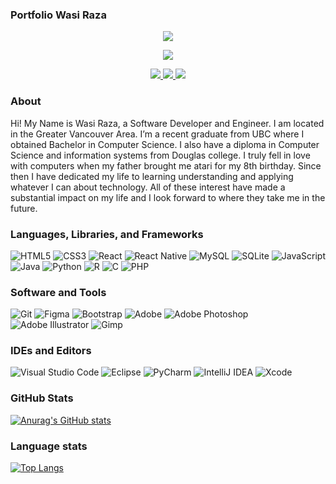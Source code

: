 ### Portfolio Wasi Raza
<div align="center">
<a href="http://wasiraza.com">
  <img src="https://user-images.githubusercontent.com/26807175/143400850-a3ad6c4e-d08e-431d-85e0-686e985a7804.png"/>
</a>
</div>
<div align="center">

 ![](https://komarev.com/ghpvc/?username=wasmiester)
  
</div>

  <div align="center" >
    <a href="https://github.com/wasmiester">
      <img src="https://img.shields.io/badge/github-%23121011.svg?style=for-the-badge&logo=github&logoColor=white"/>
    </a>
    <a href="https://www.linkedin.com/in/wasi-raza/">
      <img src="https://img.shields.io/badge/linkedin-%230077B5.svg?style=for-the-badge&logo=linkedin&logoColor=white"/>
    </a>
    <a href="mailto:wasiulhassanraza@gmail.com">
      <img src="https://img.shields.io/badge/Gmail-D14836?style=for-the-badge&logo=gmail&logoColor=white"/>
    </a>

  </div>
  
  
### About
Hi! My Name is Wasi Raza, a Software Developer and Engineer. I am located in the Greater Vancouver Area. I’m a recent graduate from UBC where I obtained Bachelor in Computer Science. I also have a diploma in Computer Science and information systems from Douglas college. I truly fell in love with computers when my father brought me atari for my 8th birthday. Since then I have dedicated my life to learning understanding and applying whatever I can about technology. All of these interest have made a substantial impact on my life and I look forward to where they take me in the future.

 
### Languages, Libraries, and Frameworks

<div style="align:center">
<img alt="HTML5" src="https://img.shields.io/badge/html5-%23E34F26.svg?&style=for-the-badge&logo=html5&logoColor=white"/>
<img alt="CSS3" src="https://img.shields.io/badge/css3-%231572B6.svg?&style=for-the-badge&logo=css3&logoColor=white"/>
<img alt="React" src="https://img.shields.io/badge/react-%2320232a.svg?&style=for-the-badge&logo=react&logoColor=%2361DAFB"/>
<img alt="React Native" src="https://img.shields.io/badge/react_native-%2320232a.svg?&style=for-the-badge&logo=react&logoColor=%2361DAFB"/>
<img alt="MySQL" src="https://img.shields.io/badge/mysql-%2300f.svg?&style=for-the-badge&logo=mysql&logoColor=white"/>
<img alt="SQLite" src ="https://img.shields.io/badge/sqlite-%2307405e.svg?&style=for-the-badge&logo=sqlite&logoColor=white"/>
<img alt="JavaScript" src="https://img.shields.io/badge/javascript-%23323330.svg?&style=for-the-badge&logo=javascript&logoColor=%23F7DF1E"/>
<img alt="Java" src="https://img.shields.io/badge/java-%23ED8B00.svg?&style=for-the-badge&logo=java&logoColor=white"/>
<img alt="Python" src="https://img.shields.io/badge/python-%2314354C.svg?&style=for-the-badge&logo=python&logoColor=white"/>
<img alt="R" src="https://img.shields.io/badge/r-%23276DC3.svg?&style=for-the-badge&logo=r&logoColor=white"/>
<img alt="C" src="https://img.shields.io/badge/c-%2300599C.svg?&style=for-the-badge&logo=c&logoColor=white"/>
<img alt="PHP" src="https://img.shields.io/badge/php-%23777BB4.svg?&style=for-the-badge&logo=php&logoColor=white"/>
</div>

### Software and Tools
<div style="align=center">
<img alt="Git" src="https://img.shields.io/badge/git-%23F05033.svg?&style=for-the-badge&logo=git&logoColor=white"/>
<img alt="Figma" src="https://img.shields.io/badge/figma-%23F24E1E.svg?&style=for-the-badge&logo=figma&logoColor=white"/>
<img alt="Bootstrap" src="https://img.shields.io/badge/bootstrap-%23563D7C.svg?&style=for-the-badge&logo=bootstrap&logoColor=white"/>
<img alt="Adobe" src="https://img.shields.io/badge/adobe-%23FF0000.svg?&style=for-the-badge&logo=adobe&logoColor=white"/>
<img alt="Adobe Photoshop" src="https://img.shields.io/badge/adobephotoshop-%2331A8FF.svg?&style=for-the-badge&logo=adobephotoshop&logoColor=white"/>
<img alt="Adobe Illustrator" src="https://img.shields.io/badge/adobeillustrator-%23FF9A00.svg?&style=for-the-badge&logo=adobeillustrator&logoColor=white"/>
<img alt="Gimp" src="https://img.shields.io/badge/gimp-5C5543?style=for-the-badge&logo=gimp&logoColor=white" />
</div>

### IDEs and Editors
<div style="align=center">
<img alt="Visual Studio Code" src="https://img.shields.io/badge/VisualStudioCode-0078d7.svg?&style=for-the-badge&logo=visual-studio-code&logoColor=white"/>
<img alt="Eclipse" src="https://img.shields.io/badge/Eclipse-FE7A16.svg?style=for-the-badge&logo=Eclipse&logoColor=white"/>
<img alt="PyCharm" src="https://img.shields.io/badge/PyCharm-000000.svg?&style=for-the-badge&logo=PyCharm&logoColor=white"/>
 <img alt="IntelliJ IDEA" src="https://img.shields.io/badge/IntelliJIDEA-000000.svg?&style=for-the-badge&logo=intellij-idea&logoColor=white"/>
<img alt="Xcode" src="https://img.shields.io/badge/Xcode-007ACC?style=for-the-badge&logo=Xcode&logoColor=white"/>
 </div>



### GitHub Stats

[![Anurag's GitHub stats](https://github-readme-stats.vercel.app/api?username=wasmiester)](https://github.com/anuraghazra/github-readme-stats)

### Language stats

[![Top Langs](https://github-readme-stats.vercel.app/api/top-langs/?username=wasmiester&langs_count=8&layout=compact)](https://github.com/CourtneyGosselin/github-readme-stats)


<!--
**CourtneyGosselin/CourtneyGosselin** is a ✨ _special_ ✨ repository because its `README.md` (this file) appears on your GitHub profile.

Here are some ideas to get you started:

- 🔭 I’m currently working on ...
- 🌱 I’m currently learning ...
- 👯 I’m looking to collaborate on ...
- 🤔 I’m looking for help with ...
- 💬 Ask me about ...
- 📫 How to reach me: ...
- 😄 Pronouns: ...
- ⚡ Fun fact: ...
-->

<!--
**wasmiester/wasmiester** is a ✨ _special_ ✨ repository because its `README.md` (this file) appears on your GitHub profile.

Here are some ideas to get you started:

- 🔭 I’m currently working on ...
- 🌱 I’m currently learning ...
- 👯 I’m looking to collaborate on ...
- 🤔 I’m looking for help with ...
- 💬 Ask me about ...
- 📫 How to reach me: ...
- 😄 Pronouns: ...
- ⚡ Fun fact: ...
-->
